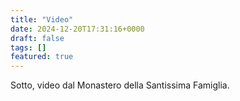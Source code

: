```yaml
---
title: "Video"
date: 2024-12-20T17:31:16+0000
draft: false
tags: []
featured: true
---
```


Sotto, video dal Monastero della Santissima Famiglia.
